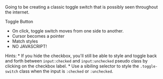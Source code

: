 Going to be creating a classic toggle switch that is possibly seen throughout the internet.

Toggle Button
* On click, toggle switch moves from one side to another.
* Cursor becomes a pointer
* Match styles
* NO JAVASCRIPT!

Hints:
    * If you hide the checkbox, you'll still be able to style and toggle back and forth between `input:checked` and `input:unchecked` pseudo class by clicking on the checkbox label.
    * Use a sibiling selector to style the `.toggle-switch` class when the input is `:checked` or `:unchecked`.